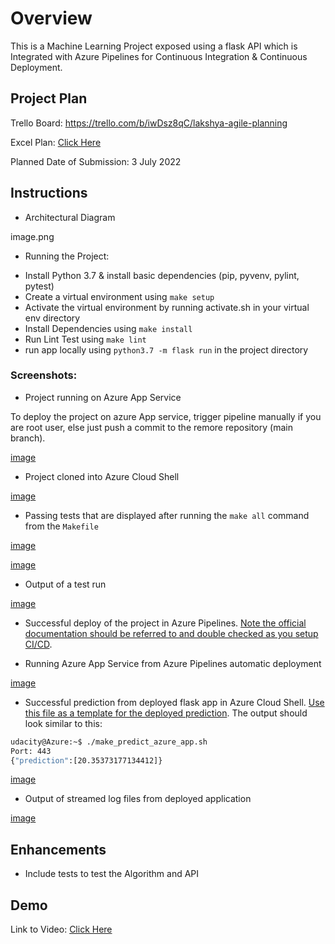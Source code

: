 # Overview

This is a Machine Learning Project exposed using a flask API which is Integrated with Azure Pipelines for Continuous Integration & Continuous Deployment.

## Project Plan

Trello Board: https://trello.com/b/iwDsz8qC/lakshya-agile-planning

Excel Plan: [Click Here](./Documentation/Lakshya_Project_Plan.xlsx)

Planned Date of Submission: 3 July 2022

## Instructions

* Architectural Diagram

image.png

* Running the Project:
- Install Python 3.7 & install basic dependencies (pip, pyvenv, pylint, pytest)
- Create a virtual environment using `make setup`
- Activate the virtual environment by running activate.sh in your virtual env directory
- Install Dependencies using `make install`
- Run Lint Test using `make lint`
- run app locally using `python3.7 -m flask run` in the project directory

### Screenshots:

* Project running on Azure App Service

To deploy the project on azure App service, trigger pipeline manually if you are root user, else just push a commit to the remore repository (main branch).

[image](./Documentation/screenshots/App%20running%20on%20Azure%20Service.PNG)

* Project cloned into Azure Cloud Shell

[image](./Documentation/screenshots/git%20clone%20in%20azure%20shell.PNG)

* Passing tests that are displayed after running the `make all` command from the `Makefile`

[image](./Documentation/screenshots/make%20all%20%231.PNG)

[image](./Documentation/screenshots/make%20all%20%232.PNG)

* Output of a test run

[image](./Documentation/screenshots/make%20test.PNG)

* Successful deploy of the project in Azure Pipelines.  [Note the official documentation should be referred to and double checked as you setup CI/CD](https://docs.microsoft.com/en-us/azure/devops/pipelines/ecosystems/python-webapp?view=azure-devops).

* Running Azure App Service from Azure Pipelines automatic deployment

[image](./Documentation/screenshots/Azure%20pipeline%20success.PNG)

* Successful prediction from deployed flask app in Azure Cloud Shell.  [Use this file as a template for the deployed prediction](https://github.com/udacity/nd082-Azure-Cloud-DevOps-Starter-Code/blob/master/C2-AgileDevelopmentwithAzure/project/starter_files/flask-sklearn/make_predict_azure_app.sh).
The output should look similar to this:

```bash
udacity@Azure:~$ ./make_predict_azure_app.sh
Port: 443
{"prediction":[20.35373177134412]}
```

[image](./Documentation/screenshots/Predict.PNG)

* Output of streamed log files from deployed application

[image](./Documentation/screenshots/Log%20Stream.PNG)

## Enhancements

- Include tests to test the Algorithm and API

## Demo 

Link to Video: [Click Here](./Documentation/DemoVideo.mp4)


